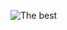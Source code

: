 ![The best](https://cdn.discordapp.com/attachments/832707005780459551/929196376393408512/Acoustic_banner_1_3.png)
